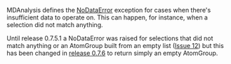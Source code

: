 MDAnalysis defines the [NoDataError](http://mdanalysis.googlecode.com/git-history/develop/package/doc/html/documentation_pages/core/AtomGroup.html?highlight=nodataerror#MDAnalysis.core.AtomGroup.NoDataError) exception for cases when there's insufficient data to operate on. This can happen, for instance, when a selection did not match anything.

Until release 0.7.5.1 a NoDataError was raised for  selections that did not match anything or an AtomGroup built from an empty list ([Issue 12](https://code.google.com/p/mdanalysis/issues/detail?id=12)) but this has been changed in [release 0.7.6](ReleaseNotes076.md) to return simply an empty AtomGroup.